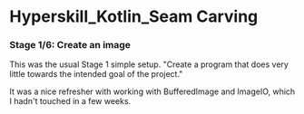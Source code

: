 # Hyperskill_Kotlin_Seam Carving

### Stage 1/6: Create an image

This was the usual Stage 1 simple setup. "Create a program that does very little towards the intended goal of the project."

It was a nice refresher with working with BufferedImage and ImageIO, which I hadn't touched in a few weeks.